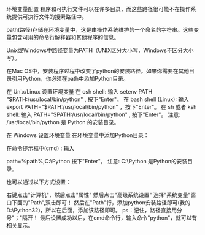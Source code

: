 环境变量配置
程序和可执行文件可以在许多目录，而这些路径很可能不在操作系统提供可执行文件的搜索路径中。

path(路径)存储在环境变量中，这是由操作系统维护的一个命名的字符串。这些变量包含可用的命令行解释器和其他程序的信息。

Unix或Windows中路径变量为PATH（UNIX区分大小写，Windows不区分大小写）。

在Mac OS中，安装程序过程中改变了python的安装路径。如果你需要在其他目录引用Python，你必须在path中添加Python目录。

在 Unix/Linux 设置环境变量
在 csh shell: 输入 
setenv PATH "$PATH:/usr/local/bin/python" , 按下"Enter"。
在 bash shell (Linux): 输入 
export PATH="$PATH:/usr/local/bin/python" ，按下"Enter"。
在 sh 或者 ksh shell: 输入 
PATH="$PATH:/usr/local/bin/python" , 按下"Enter"。
注意: /usr/local/bin/python 是 Python 的安装目录。

在 Windows 设置环境变量
在环境变量中添加Python目录：

在命令提示框中(cmd) : 输入 

path=%path%;C:\Python 按下"Enter"。
注意: C:\Python 是Python的安装目录。

也可以通过以下方式设置：

右键点击"计算机"，然后点击"属性"
然后点击"高级系统设置"
选择"系统变量"窗口下面的"Path",双击即可！
然后在"Path"行，添加python安装路径即可(我的D:\Python32)，所以在后面，添加该路径即可。 ps：记住，路径直接用分号"；"隔开！
最后设置成功以后，在cmd命令行，输入命令"python"，就可以有相关显示。
